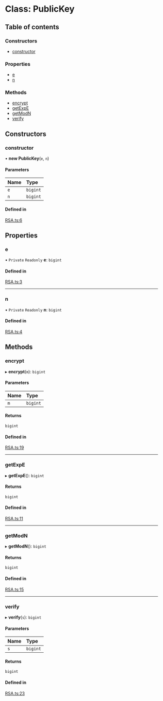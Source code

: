 # Class: PublicKey

## Table of contents

### Constructors

- [constructor](PublicKey.md#constructor)

### Properties

- [e](PublicKey.md#e)
- [n](PublicKey.md#n)

### Methods

- [encrypt](PublicKey.md#encrypt)
- [getExpE](PublicKey.md#getexpe)
- [getModN](PublicKey.md#getmodn)
- [verify](PublicKey.md#verify)

## Constructors

### constructor

• **new PublicKey**(`e`, `n`)

#### Parameters

| Name | Type |
| :------ | :------ |
| `e` | `bigint` |
| `n` | `bigint` |

#### Defined in

[RSA.ts:6](https://github.com/Big-3/Modul_RSA/blob/bdf934f/src/ts/RSA.ts#L6)

## Properties

### e

• `Private` `Readonly` **e**: `bigint`

#### Defined in

[RSA.ts:3](https://github.com/Big-3/Modul_RSA/blob/bdf934f/src/ts/RSA.ts#L3)

___

### n

• `Private` `Readonly` **n**: `bigint`

#### Defined in

[RSA.ts:4](https://github.com/Big-3/Modul_RSA/blob/bdf934f/src/ts/RSA.ts#L4)

## Methods

### encrypt

▸ **encrypt**(`m`): `bigint`

#### Parameters

| Name | Type |
| :------ | :------ |
| `m` | `bigint` |

#### Returns

`bigint`

#### Defined in

[RSA.ts:19](https://github.com/Big-3/Modul_RSA/blob/bdf934f/src/ts/RSA.ts#L19)

___

### getExpE

▸ **getExpE**(): `bigint`

#### Returns

`bigint`

#### Defined in

[RSA.ts:11](https://github.com/Big-3/Modul_RSA/blob/bdf934f/src/ts/RSA.ts#L11)

___

### getModN

▸ **getModN**(): `bigint`

#### Returns

`bigint`

#### Defined in

[RSA.ts:15](https://github.com/Big-3/Modul_RSA/blob/bdf934f/src/ts/RSA.ts#L15)

___

### verify

▸ **verify**(`s`): `bigint`

#### Parameters

| Name | Type |
| :------ | :------ |
| `s` | `bigint` |

#### Returns

`bigint`

#### Defined in

[RSA.ts:23](https://github.com/Big-3/Modul_RSA/blob/bdf934f/src/ts/RSA.ts#L23)
